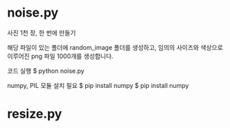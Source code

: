 # noise.py

사진 1천 장, 한 번에 만들기

해당 파일이 있는 폴더에 random_image 폴더를 생성하고, 임의의 사이즈와 색상으로 이루어진 png 파일 1000개를 생성합니다.

코드 실행
$ python noise.py

numpy, PIL 모듈 설치 필요
$ pip install numpy
$ pip install numpy

# resize.py
